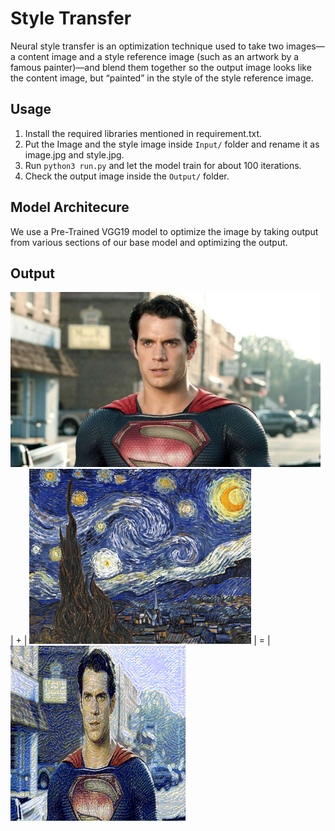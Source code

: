 # Style Transfer 

Neural style transfer is an optimization technique used to take two images—a content image and a style reference image (such as an artwork by a famous painter)—and blend them together so the output image looks like the content image, but “painted” in the style of the style reference image.

## Usage

1) Install the required libraries mentioned in requirement.txt.
2) Put the Image and the style image inside ```Input/``` folder and rename it as image.jpg and style.jpg.
3) Run ```python3 run.py``` and let the model train for about 100 iterations.
4) Check the output image inside the ```Output/``` folder.


## Model Architecure 

We use a Pre-Trained VGG19 model to optimize the image by taking output from various sections of our base model and optimizing the output.

## Output

<img src="https://github.com/ShivamRajSharma/PyTorch/blob/master/Style%20Transfer/Input/henry.jpg" height="280" /> |  + | <img src="https://github.com/ShivamRajSharma/PyTorch/blob/master/Style%20Transfer/Input/starry_night.jpg" height="280" /> | = | <img src="https://github.com/ShivamRajSharma/PyTorch/blob/master/Style%20Transfer/Output/generated_3800.png" height="280" />
